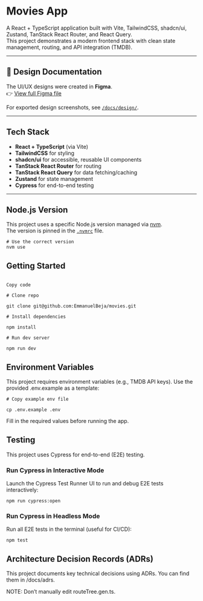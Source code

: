 # Movies App

A React + TypeScript application built with Vite, TailwindCSS, shadcn/ui, Zustand, TanStack React Router, and React Query.  
This project demonstrates a modern frontend stack with clean state management, routing, and API integration (TMDB).

---

## 🎨 Design Documentation

The UI/UX designs were created in **Figma**.  
👉 [View full Figma file](https://www.figma.com/proto/uOhjpyhNqxcMKZHh0sww4T/Movies?node-id=13-21&t=fre0YNCmw8fqB5Jt-1&scaling=contain&content-scaling=fixed&page-id=0%3A1)

For exported design screenshots, see [`/docs/design/`](./docs/design/README.md).

---

## Tech Stack

- **React + TypeScript** (via Vite)
- **TailwindCSS** for styling
- **shadcn/ui** for accessible, reusable UI components
- **TanStack React Router** for routing
- **TanStack React Query** for data fetching/caching
- **Zustand** for state management
- **Cypress** for end-to-end testing

---

## Node.js Version

This project uses a specific Node.js version managed via [nvm](https://github.com/nvm-sh/nvm).  
The version is pinned in the [`.nvmrc`](./.nvmrc) file.

```
# Use the correct version
nvm use
```

## Getting Started

```

Copy code

# Clone repo

git clone git@github.com:EmmanuelBeja/movies.git

# Install dependencies

npm install

# Run dev server

npm run dev

```

## Environment Variables

This project requires environment variables (e.g., TMDB API keys).
Use the provided .env.example as a template:

```
# Copy example env file

cp .env.example .env
```

Fill in the required values before running the app.

## Testing

This project uses Cypress for end-to-end (E2E) testing.

### Run Cypress in Interactive Mode

Launch the Cypress Test Runner UI to run and debug E2E tests interactively:

```
npm run cypress:open
```

### Run Cypress in Headless Mode

Run all E2E tests in the terminal (useful for CI/CD):

```
npm test
```

## Architecture Decision Records (ADRs)

This project documents key technical decisions using ADRs.
You can find them in /docs/adrs.

NOTE: Don’t manually edit routeTree.gen.ts.
